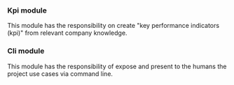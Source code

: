 ### Kpi module
This module has the responsibility on create "key performance indicators (kpi)" from relevant company knowledge.

### Cli module
This module has the responsibility of expose and present to the humans the project use cases via command line.

